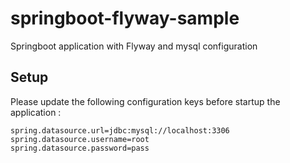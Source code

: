 # springboot-flyway-sample
Springboot application with Flyway and mysql configuration


## Setup
Please update the following configuration keys before startup the application :
```
spring.datasource.url=jdbc:mysql://localhost:3306
spring.datasource.username=root
spring.datasource.password=pass
```
